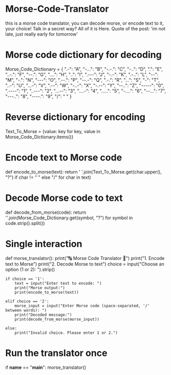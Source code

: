 # Morse-Code-Translator
this is a morse code translator, you can decode morse, or encode text to it, your choice! Talk in a secret way? All of it is Here. Quote of the post: 'im not late, just really early for tomorrow'
# Morse code dictionary for decoding
Morse_Code_Dictionary = {
    ".-": "A", "-...": "B", "-.-.": "C", "-..": "D", ".": "E",
    "..-.": "F", "--.": "G", "....": "H", "..": "I", ".---": "J",
    "-.-": "K", ".-..": "L", "--": "M", "-.": "N", "---": "O",
    ".--.": "P", "--.-": "Q", ".-.": "R", "...": "S", "-": "T",
    "..-": "U", "...-": "V", ".--": "W", "-..-": "X", "-.--": "Y",
    "--..": "Z", "-----": "0", ".----": "1", "..---": "2",
    "...--": "3", "....-": "4", ".....": "5", "-....": "6",
    "--...": "7", "---..": "8", "----.": "9", "/": " "
}

# Reverse dictionary for encoding
Text_To_Morse = {value: key for key, value in Morse_Code_Dictionary.items()}

# Encode text to Morse code
def encode_to_morse(text):
    return ' '.join(Text_To_Morse.get(char.upper(), "?") if char != " " else "/" for char in text)

# Decode Morse code to text
def decode_from_morse(code):
    return ''.join(Morse_Code_Dictionary.get(symbol, "?") for symbol in code.strip().split())

# Single interaction
def morse_translator():
    print("🔠 Morse Code Translator 🔢")
    print("1. Encode text to Morse")
    print("2. Decode Morse to text")
    choice = input("Choose an option (1 or 2): ").strip()

    if choice == '1':
        text = input("Enter text to encode: ")
        print("Morse output:")
        print(encode_to_morse(text))

    elif choice == '2':
        morse_input = input("Enter Morse code (space-separated, '/' between words): ")
        print("Decoded message:")
        print(decode_from_morse(morse_input))

    else:
        print("Invalid choice. Please enter 1 or 2.")

# Run the translator once
if __name__ == "__main__":
    morse_translator()
